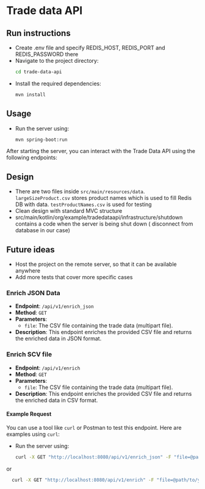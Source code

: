 # Trade data API

## Run instructions

- Create .env file and specify REDIS_HOST, REDIS_PORT and REDIS_PASSWORD there
- Navigate to the project directory:
    ```bash
  cd trade-data-api
- Install the required dependencies:
    ```bash
  mvn install

## Usage

- Run the server using:
    ```bash
  mvn spring-boot:run

After starting the server, you can interact with the Trade Data API using the following endpoints:

## Design

- There are two files inside `src/main/resources/data`. `largeSizeProduct.csv` stores product names which is used to
  fill Redis DB with data. `testProductNames.csv` is used for testing
- Clean design with standard MVC structure
- src/main/kotlin/org/example/tradedataapi/infrastructure/shutdown contains a code when the server is being shut down (
  disconnect from database in our case)


## Future ideas

- Host the project on the remote server, so that it can be available anywhere
- Add more tests that cover more specific cases

### Enrich JSON Data

- **Endpoint**: `/api/v1/enrich_json`
- **Method**: `GET`
- **Parameters**:
    - `file`: The CSV file containing the trade data (multipart file).
- **Description**: This endpoint enriches the provided CSV file and returns the enriched data in JSON format.

### Enrich SCV file

- **Endpoint**: `/api/v1/enrich`
- **Method**: `GET`
- **Parameters**:
    - `file`: The CSV file containing the trade data (multipart file).
- **Description**: This endpoint enriches the provided CSV file and returns the enriched data in CSV format.

#### Example Request

You can use a tool like `curl` or Postman to test this endpoint. Here are examples using `curl`:

- Run the server using:
    ```bash
  curl -X GET "http://localhost:8080/api/v1/enrich_json" -F "file=@path/to/your/file.csv"

or

```bash
  curl -X GET "http://localhost:8080/api/v1/enrich" -F "file=@path/to/your/file.csv"